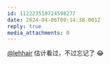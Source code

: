 ```yaml
---
id: 112223510724598277
date: 2024-04-06T09:14:38.001Z
reply: true
media_attachments: 0
---
```


[@lehhair](https://misskey.lehhair.net/@lehhair) 估计看过，不过忘记了 😂

